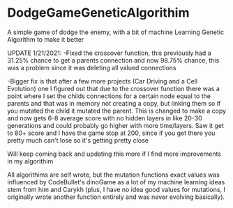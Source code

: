 # DodgeGameGeneticAlgorithim
A simple game of dodge the enemy, with a bit of machine Learning Genetic Algorithm to make it better

UPDATE 1/21/2021:
-Fixed the crossover function, this previously had a 31.25% chance to get a parents connection and now 98.75% chance, this was a problem since it was deleting all valued connections

-Bigger fix is that after a few more projects (Car Driving and a Cell Evolution) one I figured out that due to the crossover function there was a point where I set the childs connections for a certain node equal to the parents and that was in memory not creating a copy, but linking them so if you mutated the child it mutated the parent. This is changed to make a copy and now gets 6-8 average score with no hidden layers in like 20-30 generations and could probably go higher with more time/layers. Saw it get to 80+ score and I have the game stop at 200, since if you get there you pretty much can't lose so it's getting pretty close

Will keep coming back and updating this more if I find more improvements in my algorithim

All algorithims are self wrote, but the mutation functions exact values was influenced by CodeBullet's dinoGame as a lot of my machine learning ideas stem from him and Carykh (plus, I have no idea good values for mutations, I originally wrote another function entirely and was never evolving basically).
